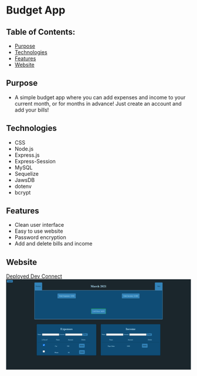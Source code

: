 # Budget App

## Table of Contents:

- [Purpose](#purpose)
- [Technologies](Technologies)
- [Features](#features)
- [Website](#website)

## Purpose

- A simple budget app where you can add expenses and income to your current month, or for months in advance! Just create an account and add your bills!

## Technologies

- CSS
- Node.js
- Express.js
- Express-Session
- MySQL
- Sequelize
- JawsDB
- dotenv
- bcrypt

## Features

- Clean user interface
- Easy to use website
- Password encryption
- Add and delete bills and income

## Website

[Deployed Dev Connect](https://budget-application-1999.herokuapp.com/)
![Dev-connect](images/budget-app.png)
